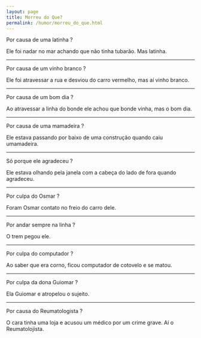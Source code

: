 ```yaml
---
layout: page
title: Morreu do Que?
permalink: /humor/morreu_do_que.html
---
```


Por causa de uma latinha ?

Ele foi nadar no mar achando que não tinha tubarão. Mas latinha.

---

Por causa de um vinho branco ?

Ele foi atravessar a rua e desviou do carro vermelho, mas aí vinho branco.

---

Por causa de um bom dia ?

Ao atravessar a linha do bonde ele achou que bonde vinha, mas o bom dia.

---

Por causa de uma mamadeira ?

Ele estava passando por baixo de uma construção quando caiu umamadeira.

---

Só porque ele agradeceu ?

Ele estava olhando pela janela com a cabeça do lado de fora quando agradeceu.

---

Por culpa do Osmar ?

Foram Osmar contato no freio do carro dele.

---

Por andar sempre na linha ?

O trem pegou ele.

---

Por culpa do computador ?

Ao saber que era corno, ficou computador de cotovelo e se matou.

---

Por culpa da dona Guiomar ?

Ela Guiomar e atropelou o sujeito.

---

Por causa do Reumatologista ?

O cara tinha uma loja e acusou um médico por um crime grave. Aí o Reumatolojista.